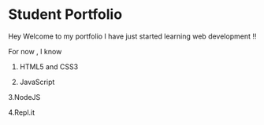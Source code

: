 # Student Portfolio

Hey Welcome to my portfolio I have just started learning web development !!

For now , I know

1. HTML5 and CSS3

2. JavaScript

3.NodeJS

4.Repl.it

